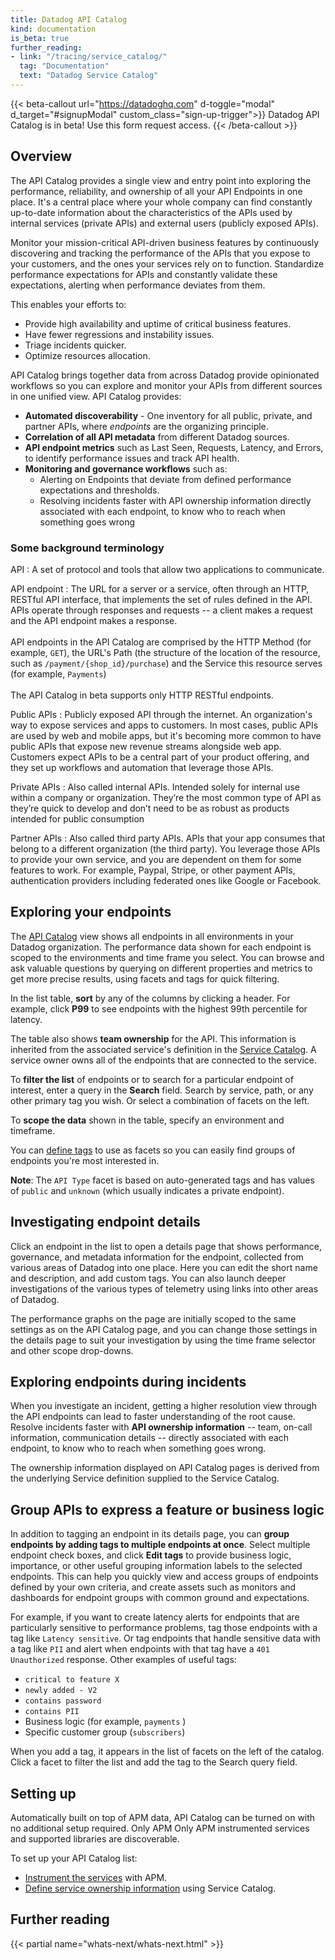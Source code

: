 ```yaml
---
title: Datadog API Catalog
kind: documentation
is_beta: true
further_reading:
- link: "/tracing/service_catalog/"
  tag: "Documentation"
  text: "Datadog Service Catalog"
---
```


{{< beta-callout url="https://datadoghq.com" d-toggle="modal" d_target="#signupModal" custom_class="sign-up-trigger">}}
  Datadog API Catalog is in beta! Use this form request access. 
{{< /beta-callout >}} 

## Overview

The API Catalog provides a single view and entry point into exploring the performance, reliability, and ownership of all your API Endpoints in one place. It's a central place where your whole company can find constantly up-to-date information about the characteristics of the APIs used by internal services (private APIs) and external users (publicly exposed APIs). 

Monitor your mission-critical API-driven business features by continuously discovering and tracking the performance of the APIs that you expose to your customers, and the ones your services rely on to function. Standardize performance expectations for APIs and constantly validate these expectations, alerting when performance deviates from them.

This enables your efforts to:
- Provide high availability and uptime of critical business features.
- Have fewer regressions and instability issues.
- Triage incidents quicker.
- Optimize resources allocation.

API Catalog brings together data from across Datadog provide opinionated workflows so you can explore and monitor your APIs from different sources in one unified view. API Catalog provides:

- **Automated discoverability** - One inventory for all public, private, and partner APIs, where _endpoints_ are the organizing principle.
- **Correlation of all API metadata** from different Datadog sources.
- **API endpoint metrics** such as Last Seen, Requests, Latency, and Errors, to identify performance issues and track API health.
- **Monitoring and governance workflows** such as:
  - Alerting on Endpoints that deviate from defined performance expectations and thresholds.
  - Resolving incidents faster with API ownership information directly associated with each endpoint, to know who to reach when something goes wrong

### Some background terminology

API
: A set of protocol and tools that allow two applications to communicate.

API endpoint
: The URL for a server or a service, often through an HTTP, RESTful API interface, that implements the set of rules defined in the API. APIs operate through responses and requests -- a client makes a request and the API endpoint makes a response.<br /><br/>
API endpoints in the API Catalog are comprised by the HTTP Method (for example, `GET`), the URL's Path (the structure of the location of the resource, such as `/payment/{shop_id}/purchase`) and the Service this resource serves (for example, `Payments`)<br /><br/>
The API Catalog in beta supports only HTTP RESTful endpoints. 

Public APIs
: Publicly exposed API through the internet. An organization's way to expose services and apps to customers. In most cases, public APIs are used by web and mobile apps, but it's becoming more common to have public APIs that expose new revenue streams alongside web app. Customers expect APIs to be a central part of your product offering, and they set up workflows and automation that leverage those APIs.

Private APIs
: Also called internal APIs. Intended solely for internal use within a company or organization. They’re the most common type of API as they’re quick to develop and don’t need to be as robust as products intended for public consumption

Partner APIs
: Also called third party APIs. APIs that your app consumes that belong to a different organization (the third party). You leverage those APIs to provide your own service, and you are dependent on them for some features to work. For example, Paypal, Stripe, or other payment APIs, authentication providers including federated ones like Google or Facebook.

## Exploring your endpoints

The [API Catalog][1] view shows all endpoints in all environments in your Datadog organization. The performance data shown for each endpoint is scoped to the environments and time frame you select. You can browse and ask valuable questions by querying on different properties and metrics to get more precise results, using facets and tags for quick filtering.

In the list table, **sort** by any of the columns by clicking a header. For example, click **P99** to see endpoints with the highest 99th percentile for latency.

The table also shows **team ownership** for the API. This information is inherited from the associated service's definition in the [Service Catalog][2]. A service owner owns all of the endpoints that are connected to the service.

To **filter the list** of endpoints or to search for a particular endpoint of interest, enter a query in the **Search** field. Search by service, path, or any other primary tag you wish. Or select a combination of facets on the left.

To **scope the data** shown in the table, specify an environment and timeframe.

You can [define tags](#group-apis-to-express-a-feature-or-business-logic) to use as facets so you can easily find groups of endpoints you're most interested in.

**Note**: The `API Type` facet is based on auto-generated tags and has values of `public` and `unknown` (which usually indicates a private endpoint).


## Investigating endpoint details

Click an endpoint in the list to open a details page that shows performance, governance, and metadata information for the endpoint, collected from various areas of Datadog into one place. Here you can edit the short name and description, and add custom tags. You can also launch deeper investigations of the various types of telemetry using links into other areas of Datadog. 

The performance graphs on the page are initially scoped to the same settings as on the API Catalog page, and you can change those settings in the details page to suit your investigation by using the time frame selector and other scope drop-downs. 


## Exploring endpoints during incidents

When you investigate an incident, getting a higher resolution view through the API endpoints can lead to faster understanding of the root cause. Resolve incidents faster with **API ownership information** -- team, on-call information, communication details -- directly associated with each endpoint, to know who to reach when something goes wrong. 

The ownership information displayed on API Catalog pages is derived from the underlying Service definition supplied to the Service Catalog.

<!-- screen shot tktk -->

## Group APIs to express a feature or business logic

In addition to tagging an endpoint in its details page, you can **group endpoints by adding tags to multiple endpoints at once**. Select multiple endpoint check boxes, and click **Edit tags** to provide business logic, importance, or other useful grouping information labels to the selected endpoints. This can help you quickly view and access groups of endpoints defined by your own criteria, and create assets such as monitors and dashboards for endpoint groups with common ground and expectations.

For example, if you want to create latency alerts for endpoints that are particularly sensitive to performance problems, tag those endpoints with a tag like `Latency sensitive`. Or tag endpoints that handle sensitive data with a tag like `PII` and alert when endpoints with that tag have a `401 Unauthorized` response. Other examples of useful tags:

- `critical to feature X`
- `newly added - V2`
- `contains password`
- `contains PII`
- Business logic (for example, `payments` )
- Specific customer group (`subscribers`)

When you add a tag, it appears in the list of facets on the left of the catalog. Click a facet to filter the list and add the tag to the Search query field.


## Setting up

Automatically built on top of APM data, API Catalog can be turned on with no additional setup required. Only APM Only APM instrumented services and supported libraries are discoverable. 

To set up your API Catalog list:
- [Instrument the services][3] with APM. 
- [Define service ownership information][2] using Service Catalog.


## Further reading

{{< partial name="whats-next/whats-next.html" >}}

[1]: https://app.datadoghq.com/apis/catalog
[2]: /tracing/service_catalog/
[3]: /tracing/trace_collection/
